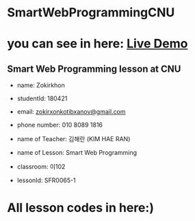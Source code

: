 # SmartWebProgrammingCNU
# you can see in here: <a href="https://smart-web-programming-cnu.netlify.app">Live Demo</a>
## Smart Web Programming lesson at CNU

- name: Zokirkhon

- studentId: 180421

- email: <a href="mailto:zokirxonkotibxanov@gmail.com" style="text-decoration: none;">zokirxonkotibxanov@gmail.com</a>

- phone number: <a href='tel:+8210 8089 1816' style="text-decoration: none;">010 8089 1816</a>

- name of Teacher: 김해란 (KIM HAE RAN)

- name of Lesson: Smart Web Programming

- classroom: 이102

- lessonId: SFR0065-1


# All lesson codes in here:)
